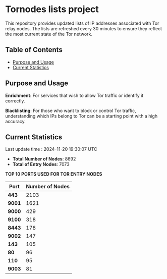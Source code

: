 # Tornodes lists project

This repository provides updated lists of IP addresses associated with Tor relay nodes. The lists are refreshed every 30 minutes to ensure they reflect the most current state of the Tor network.

## Table of Contents

- [Purpose and Usage](#purpose-and-usage)
- [Current Statistics](#current-statistics)


## Purpose and Usage

**Enrichment**: For services that wish to allow Tor traffic or identify it correctly.

**Blacklisting**: For those who want to block or control Tor traffic, understanding which IPs belong to Tor can be a starting point with a high accuracy.

## Current Statistics

Last update time : 2024-11-20 19:30:07 UTC

- **Total Number of Nodes**: 8692
- **Total of Entry Nodes**: 7073

**TOP 10 PORTS USED FOR TOR ENTRY NODES**

| **Port** | **Number of Nodes** |
|------|-----------------|
| **443**   | 2103  |
| **9001**   | 1621  |
| **9000**   | 429  |
| **9100**   | 318  |
| **8443**   | 178  |
| **9002**   | 147  |
| **143**   | 105  |
| **80**   | 96  |
| **110**   | 95  |
| **9003**   | 81  |

